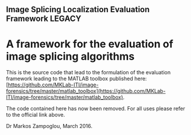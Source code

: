 ## Image Splicing Localization Evaluation Framework LEGACY

# A framework for the evaluation of image splicing algorithms

This is the source code that lead to the formulation of the evaluation framework leading to the MATLAB toolbox published here:
[https://github.com/MKLab-ITI/image-forensics/tree/master/matlab_toolbox](https://github.com/MKLab-ITI/image-forensics/tree/master/matlab_toolbox).

The code contained here has now been removed. For all uses please refer to the official link above.

Dr Markos Zampoglou, March 2016.

